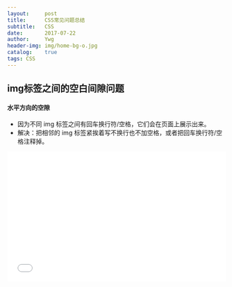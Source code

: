 ```yaml
---
layout:     post
title:      CSS常见问题总结
subtitle:   CSS
date:       2017-07-22
author:     Ywg
header-img: img/home-bg-o.jpg
catalog:    true
tags: CSS
---
```


## img标签之间的空白间隙问题

#### 水平方向的空隙
- 因为不同 img 标签之间有回车换行符/空格，它们会在页面上展示出来。
- 解决：把相邻的 img 标签紧挨着写不换行也不加空格，或者把回车换行符/空格注释掉。

<iframe height='300' scrolling='no' title='brbvLW' src='//codepen.io/ywg228/embed/brbvLW/?height=296&theme-id=0&default-tab=result&embed-version=2' frameborder='no' allowtransparency='true' allowfullscreen='true' style='width: 100%;'>See the Pen <a href='https://codepen.io/ywg228/pen/brbvLW/'>brbvLW</a> by Mr.Yang (<a href='https://codepen.io/ywg228'>@ywg228</a>) on <a href='https://codepen.io'>CodePen</a>.
</iframe>

``` 
``` 

